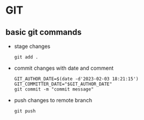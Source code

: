 # GIT
## basic git commands

* stage changes
    ```
    git add .
    ```
* commit changes with date and comment
    ```
    GIT_AUTHOR_DATE=$(date -d'2023-02-03 18:21:15') 
    GIT_COMMITTER_DATE="$GIT_AUTHOR_DATE"
    git commit -m "commit message"
    ```
* push changes to remote branch
    ```
    git push
    ```
